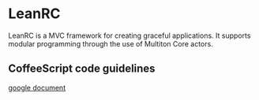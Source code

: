 LeanRC
================================

LeanRC is a MVC framework for creating graceful applications. It supports modular programming through the use of Multiton Core actors.

## CoffeeScript code guidelines
[google document](https://docs.google.com/a/saifas.com/document/d/114zNDimqXbdF76nnKBUqDfZoKd7xn6c7V14Fb7jOlk0/edit?usp=sharing)
